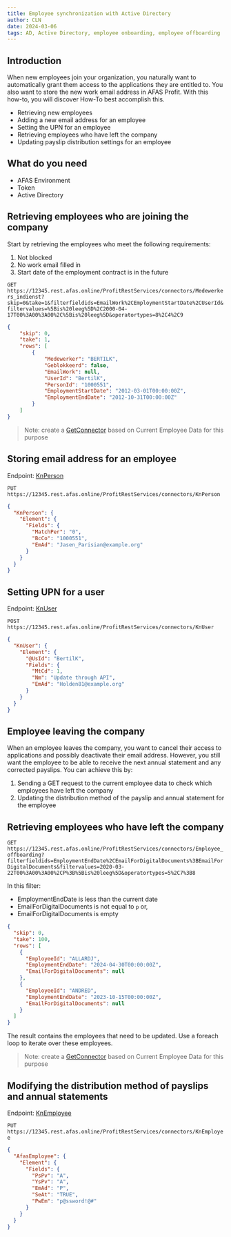 ```yaml
---
title: Employee synchronization with Active Directory
author: CLN
date: 2024-03-06
tags: AD, Active Directory, employee onboarding, employee offboarding
---
```


## Introduction

When new employees join your organization, you naturally want to automatically grant them access to the applications they are entitled to. You also want to store the new work email address in AFAS Profit. With this how-to, you will discover How-To best accomplish this.

- Retrieving new employees
- Adding a new email address for an employee
- Setting the UPN for an employee
- Retrieving employees who have left the company
- Updating payslip distribution settings for an employee

## What do you need

- AFAS Environment
- Token
- Active Directory

## Retrieving employees who are joining the company

Start by retrieving the employees who meet the following requirements:

1. Not blocked
2. No work email filled in
3. Start date of the employment contract is in the future

`GET https://12345.rest.afas.online/ProfitRestServices/connectors/Medewerkers_indienst?skip=0&take=1&filterfieldids=EmailWork%2CEmploymentStartDate%2CUserId&filtervalues=%5Bis%20leeg%5D%2C2000-04-17T00%3A00%3A00%2C%5Bis%20leeg%5D&operatortypes=8%2C4%2C9`

```json Result
{
    "skip": 0,
    "take": 1,
    "rows": [
        {
            "Medewerker": "BERTILK",
            "Geblokkeerd": false,
            "EmailWork": null,
            "UserId": "BertilK",
            "PersonId": "1000551",
            "EmploymentStartDate": "2012-03-01T00:00:00Z",
            "EmploymentEndDate": "2012-10-31T00:00:00Z"
        }
    ]
}
```

> Note: create a [GetConnector](https://help.afas.nl/help/EN/SE/App_Con_GS_AOL_Get_Add.htm) based on Current Employee Data for this purpose

## Storing email address for an employee

Endpoint: [KnPerson](https://docs.afas.help/apidoc/en/Organisaties%20en%20personen#put-/connectors/KnPerson)

`PUT https://12345.rest.afas.online/ProfitRestServices/connectors/KnPerson`

```json PUT KnPerson body
{
  "KnPerson": {
    "Element": {
      "Fields": {
        "MatchPer": "0",
        "BcCo": "1000551",
        "EmAd": "Jasen_Parisian@example.org"
      }
    }
  }
}
```

## Setting UPN for a user

Endpoint: [KnUser](https://docs.afas.help/apidoc/en/Organisaties%20en%20personen#put-/connectors/KnUser)

`POST https://12345.rest.afas.online/ProfitRestServices/connectors/KnUser`

```json PUT KnUser body
{
  "KnUser": {
    "Element": {
      "@UsId": "BertilK", 
      "Fields": {
        "MtCd": 1,
        "Nm": "Update through API",
        "EmAd": "Holden81@example.org"
      }
    }
  }
}
```

## Employee leaving the company

When an employee leaves the company, you want to cancel their access to applications and possibly deactivate their email address. However, you still want the employee to be able to receive the next annual statement and any corrected payslips. You can achieve this by:

1. Sending a GET request to the current employee data to check which employees have left the company
2. Updating the distribution method of the payslip and annual statement for the employee

## Retrieving employees who have left the company

`GET https://12345.rest.afas.online/ProfitRestServices/connectors/Employee_offboarding?filterfieldids=EmploymentEndDate%2CEmailForDigitalDocuments%3BEmailForDigitalDocuments&filtervalues=2020-03-22T00%3A00%3A00%2CP%3B%5Bis%20leeg%5D&operatortypes=5%2C7%3B8`

In this filter:

- EmploymentEndDate is less than the current date
- EmailForDigitalDocuments is not equal to `p` or,
- EmailForDigitalDocuments is empty

```json Response
{
  "skip": 0,
  "take": 100,
  "rows": [
    {
      "EmployeeId": "ALLARDJ",
      "EmploymentEndDate": "2024-04-30T00:00:00Z",
      "EmailForDigitalDocuments": null
    },
    {
      "EmployeeId": "ANDRED",
      "EmploymentEndDate": "2023-10-15T00:00:00Z",
      "EmailForDigitalDocuments": null
    }
  ]
}
```

The result contains the employees that need to be updated. Use a foreach loop to iterate over these employees.

> Note: create a [GetConnector](https://help.afas.nl/help/EN/SE/App_Con_GS_AOL_Get_Add.htm) based on Current Employee Data for this purpose

## Modifying the distribution method of payslips and annual statements

Endpoint: [KnEmployee](https://docs.afas.help/apidoc/en/Medewerker%20en%20contract#put-/connectors/KnEmployee)

`PUT https://12345.rest.afas.online/ProfitRestServices/connectors/KnEmployee`

```json PUT body
{
  "AfasEmployee": {
    "Element": {
      "Fields": {
        "PsPv": "A",
        "YsPv": "A",  
        "EmAd": "P",
        "SeAt": "TRUE",
        "PwEm": "p@ssword!@#"
      }
    }
  }
}
```